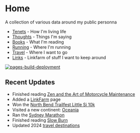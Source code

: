 # Home

A collection of various data around my public personna

* [Tenets](tenets.md) - How I'm living life
* [Thoughts](thoughts.md) - Things I'm saying
* [Books](books.md) - What I'm reading
* [Running](running.md) - Where I'm running
* [Travel](travel.md) - Where I want to go
* [Links](links.md) - Linkfarm of stuff I want to keep around


[![pages-build-deployment](https://github.com/dubrie/dubrie.github.io/actions/workflows/pages/pages-build-deployment/badge.svg?branch=gh-pages)](https://github.com/dubrie/dubrie.github.io/actions/workflows/pages/pages-build-deployment)


## Recent Updates
* Finished reading [Zen and the Art of Motorcycle Maintenance](archive/books/zen-and-the-art-of-motorcycle-maintenance.md)
* Added a [LinkFarm](links.md) page
* Won the [North Bend Trailfest Little Si 10k](running.md) 
* Visited a new continent: [Oceania](travel.md)
* Ran the [Sydney Marathon](running.md)
* Finished reading [Slow Burn](archive/books/slow-burn.md)
* Updated 2024 [travel destinations](travel.md)
